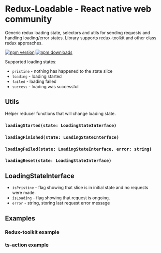 # Redux-Loadable - React native web community

Generic redux loading state, selectors and utils for sending requests and handling loading/error states.
Library supports redux-toolkit and other class redux approaches.

[![npm version](https://badge.fury.io/js/%40rnw-community%2Fredux-loadable.svg)](https://badge.fury.io/js/%40rnw-community%2Fredux-loadable)
[![npm downloads](https://img.shields.io/npm/dm/%40rnw-community%2Fredux-loadable.svg)](https://www.npmjs.com/package/%40rnw-community%2Fredux-loadable)

Supported loading states:

-   `pristine` - nothing has happened to the state slice
-   `loading` - loading started
-   `failed` - loading failed
-   `success` - loading was successful

## Utils

Helper reducer functions that will change loading state.

### `loadingStarted(state: LoadingStateInterface)`

### `loadingFinished(state: LoadingStateInterface)`

### `loadingFailed(state: LoadingStateInterface, error: string)`

### `loadingReset(state: LoadingStateInterface)`

## LoadingStateInterface

-   `isPristine` - flag showing that slice is in initial state and no requests were made.
-   `isLoading` - flag showing that request is ongoing.
-   `error` - string, storing last request error message

## Examples

### Redux-toolkit example

### ts-action example
